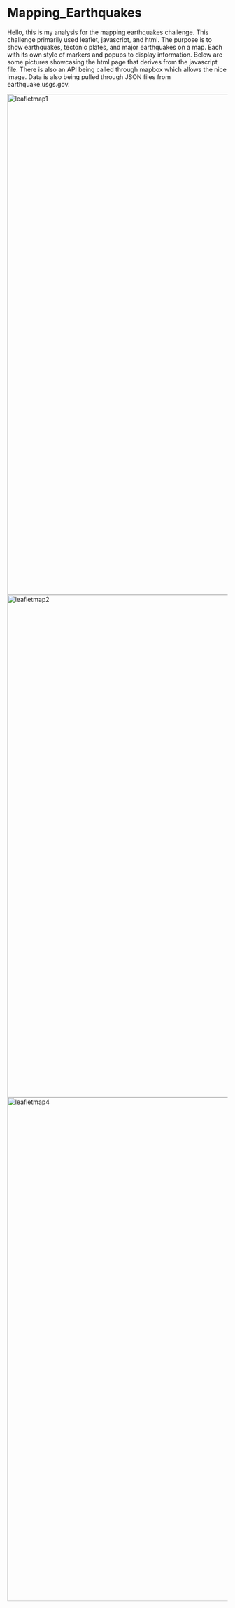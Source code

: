 # Mapping_Earthquakes
 
Hello, this is my analysis for the mapping earthquakes challenge. This challenge primarily used leaflet, javascript, and html. The purpose is to show earthquakes, tectonic plates, and major earthquakes on a map. Each with its own style of markers and popups to display information. Below are some pictures showcasing the html page that derives from the javascript file. There is also an API being called through mapbox which allows the nice image. Data is also being pulled through JSON files from earthquake.usgs.gov. 

<img width="1146" alt="leafletmap1" src="https://user-images.githubusercontent.com/104074135/193214116-9d712638-132d-4544-9f64-7aa01a9c15ba.png">

<img width="1150" alt="leafletmap2" src="https://user-images.githubusercontent.com/104074135/193214121-1fa6c779-d258-4959-9d5e-1d9fbc610b39.png">

<img width="1153" alt="leafletmap4" src="https://user-images.githubusercontent.com/104074135/193214368-82717c4e-3034-492b-8e0f-23d2f5eaadf8.png">

